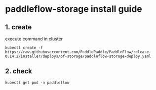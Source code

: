 # paddleflow-storage install guide

## 1. create
execute command in cluster
```shell
kubectl create -f https://raw.githubusercontent.com/PaddlePaddle/PaddleFlow/release-0.14.2/installer/deploys/pf-storage/paddleflow-storage-deploy.yaml
```

## 2. check
```shell
kubectl get pod -n paddleflow
```
